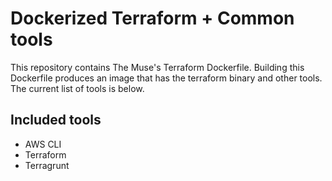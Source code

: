 # Dockerized Terraform + Common tools
This repository contains The Muse's Terraform Dockerfile. Building this Dockerfile
produces an image that has the terraform binary and other tools. The current list of
tools is below.

## Included tools
* AWS CLI
* Terraform
* Terragrunt
